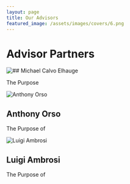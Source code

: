 ```yaml
---
layout: page
title: Our Advisors
featured_image: /assets/images/covers/6.png
---
```


# Advisor Partners

![## Michael Calvo Elhauge](/assets/images/people/calvo.png "Michael Calvo Elhauge")


The Purpose 

![](/assets/images/people/Orso.png "Anthony Orso")
## Anthony Orso

The Purpose of

![](/assets/images/people/Ambrosi.png "Luigi Ambrosi")
## Luigi Ambrosi

The Purpose of

